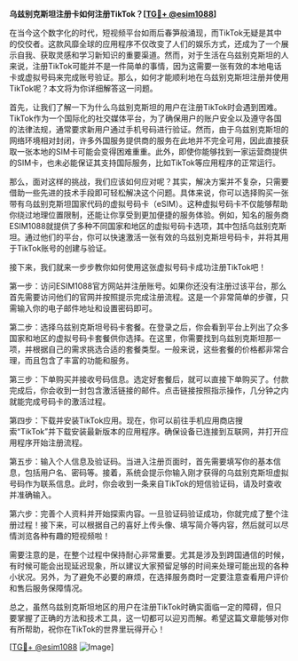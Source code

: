 **乌兹别克斯坦注册卡如何注册TikTok？[[TG💪+ @esim1088](https://t.me/s/esim1088)]**

在当今这个数字化的时代，短视频平台如雨后春笋般涌现，而TikTok无疑是其中的佼佼者。这款风靡全球的应用程序不仅改变了人们的娱乐方式，还成为了一个展示自我、获取灵感和学习新知识的重要渠道。然而，对于生活在乌兹别克斯坦的人来说，注册TikTok可能并不是一件简单的事情，因为这需要一张有效的本地电话卡或虚拟号码来完成账号验证。那么，如何才能顺利地在乌兹别克斯坦注册并使用TikTok呢？本文将为你详细解答这一问题。

首先，让我们了解一下为什么乌兹别克斯坦的用户在注册TikTok时会遇到困难。TikTok作为一个国际化的社交媒体平台，为了确保用户的账户安全以及遵守各国的法律法规，通常要求新用户通过手机号码进行验证。然而，由于乌兹别克斯坦的网络环境相对封闭，许多外国服务提供商的服务在此地并不完全可用，因此直接获取一张本地的SIM卡可能会变得困难重重。此外，即使你能够找到一家运营商提供的SIM卡，也未必能保证其支持国际服务，比如TikTok等应用程序的正常运行。

那么，面对这样的挑战，我们应该如何应对呢？其实，解决方案并不复杂，只需要借助一些先进的技术手段即可轻松解决这个问题。具体来说，你可以选择购买一张带有乌兹别克斯坦国家代码的虚拟号码卡（eSIM）。这种虚拟号码卡不仅能够帮助你绕过地理位置限制，还能让你享受到更加便捷的服务体验。例如，知名的服务商ESIM1088就提供了多种不同国家和地区的虚拟号码卡选项，其中包括乌兹别克斯坦。通过他们的平台，你可以快速激活一张有效的乌兹别克斯坦号码卡，并将其用于TikTok账号的创建与验证。

接下来，我们就来一步步教你如何使用这张虚拟号码卡成功注册TikTok吧！

第一步：访问ESIM1088官方网站并注册账号。如果你还没有注册过该平台，那么首先需要访问他们的官网并按照提示完成注册流程。这是一个非常简单的步骤，只需输入你的电子邮件地址和设置密码即可。

第二步：选择乌兹别克斯坦号码卡套餐。在登录之后，你会看到平台上列出了众多国家和地区的虚拟号码卡套餐供你选择。在这里，你需要找到乌兹别克斯坦那一项，并根据自己的需求挑选合适的套餐类型。一般来说，这些套餐的价格都非常合理，而且包含了丰富的功能和服务。

第三步：下单购买并接收号码信息。选定好套餐后，就可以直接下单购买了。付款完成后，你会收到一封包含激活链接的邮件。点击链接按照指示操作，几分钟之内就能完成号码卡的激活过程。

第四步：下载并安装TikTok应用。现在，你可以前往手机应用商店搜索“TikTok”并下载安装最新版本的应用程序。确保设备已连接到互联网，并打开应用程序开始注册流程。

第五步：输入个人信息及验证码。当进入注册页面时，首先需要填写你的基本信息，包括用户名、密码等。接着，系统会提示你输入刚才获得的乌兹别克斯坦虚拟号码作为联系信息。此时，你会收到一条来自TikTok的短信验证码，请及时查收并准确输入。

第六步：完善个人资料并开始探索内容。一旦验证码验证成功，你就完成了整个注册过程！接下来，可以根据自己的喜好上传头像、填写简介等内容，然后就可以尽情浏览各种有趣的短视频啦！

需要注意的是，在整个过程中保持耐心非常重要。尤其是涉及到跨国通信的时候，有时候可能会出现延迟现象，所以建议大家预留足够的时间来处理可能出现的各种小状况。另外，为了避免不必要的麻烦，在选择服务商时一定要注意查看用户评价和售后服务保障情况。

总之，虽然乌兹别克斯坦地区的用户在注册TikTok时确实面临一定的障碍，但只要掌握了正确的方法和技术工具，这一切都可以迎刃而解。希望这篇文章能够对你有所帮助，祝你在TikTok的世界里玩得开心！

[[TG💪+ @esim1088](https://t.me/s/esim1088) ![Image](https://i.postimg.cc/4NQfJmqS/Snipaste-2025-05-13-00-14-12.png)]